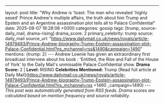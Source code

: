 ---
layout: post
title: "Why Andrew is 'toast: The man who revealed 'highly sexed' Prince Andrew's multiple affairs, the truth about him Trump and Epstein and an Argentine assassination plot tells all to Palace Confidential"
date: 2025-08-07 18:28:08 +0000
categories: gossip
tags: [trump, source-daily_mail, drama-rising]
drama_score: 2
primary_celebrity: trump
source: daily_mail
source_url: "https://www.dailymail.co.uk/news/royals/article-14979493/Prince-Andrew-biography-Trump-Epstein-assassination-plot-Palace-Confidential.html?ns_mchannel=rss&1490&campaign=1490"
mentions: {trump: 2} --- Andrew Lownie has given an extraordinary first broadcast interview about his book : 'Entitled, the Rise and Fall of the House of York' to the Daily Mail's unmissable Palace Confidential show. **Drama Score:** 2 | **Level:** RISING **Celebrities Mentioned:** Trump [Read full article at Daily Mail](https://www.dailymail.co.uk/news/royals/article-14979493/Prince-Andrew-biography-Trump-Epstein-assassination-plot-Palace-Confidential.html?ns_mchannel=rss =1490 _campaign=1490) --- *This post was automatically generated from RSS feeds. Drama scores are calculated based on mention frequency and source reliability.*